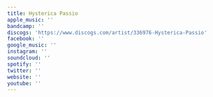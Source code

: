 ```yaml
---
title: Hysterica Passio
apple_music: ''
bandcamp: ''
discogs: 'https://www.discogs.com/artist/336976-Hysterica-Passio'
facebook: ''
google_music: ''
instagram: ''
soundcloud: ''
spotify: ''
twitter: ''
website: ''
youtube: ''
---
```

